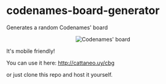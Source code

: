 # codenames-board-generator
Generates a random Codenames' board

<p align="center">
  <img src="http://cattaneo.uy/cbg/codenames-board.png" alt="Codenames' board"/>
</p>

It's mobile friendly!

You can use it here: http://cattaneo.uy/cbg

or just clone this repo and host it yourself.
